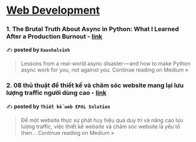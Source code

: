 
<h1><a href=https://medium.com/tag/web-development/recommended target="_blank" rel="noopener noreferrer">Web Development</a></h1>
<h3>1. The Brutal Truth About Async in Python: What I Learned After a Production Burnout - <a href="https://medium.com/@kaushalsinh73/the-brutal-truth-about-async-in-python-what-i-learned-after-a-production-burnout-c3b06f3e766e?source=rss------web_development-5" target="_blank" rel="noopener noreferrer">link</a></h3>

✍️ **posted by `Kaushalsinh`**

<blockquote>Lessons from a real-world async disaster — and how to make Python async work for you, not against you.
Continue reading on Medium »</blockquote>

<h3>2. 08 thủ thuật để thiết kế và chăm sóc website mang lại lưu lượng traffic người dùng cao - <a href="https://thietkeweb-epal.medium.com/08-th%E1%BB%A7-thu%E1%BA%ADt-%C4%91%E1%BB%83-thi%E1%BA%BFt-k%E1%BA%BF-v%C3%A0-ch%C4%83m-s%C3%B3c-website-mang-l%E1%BA%A1i-l%C6%B0u-l%C6%B0%E1%BB%A3ng-traffic-ng%C6%B0%E1%BB%9Di-d%C3%B9ng-cao-543772b68f94?source=rss------web_development-5" target="_blank" rel="noopener noreferrer">link</a></h3>

✍️ **posted by `Thiết kế web EPAL Solution`**

<blockquote>Để một website thực sự phát huy hiệu quả duy trì và nâng cao lưu lượng traffic, việc thiết kế website và chăm sóc website là yếu tố then…
Continue reading on Medium »</blockquote>

